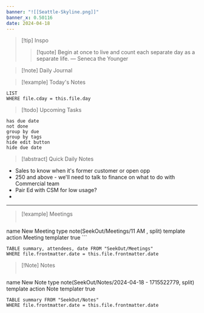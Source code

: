 ```yaml
---
banner: "![[Seattle-Skyline.png]]"
banner_x: 0.50116
date: 2024-04-18
---
```


> [!tip] Inspo
>> [!quote] Begin at once to live and count each separate day as a separate life.
> — Seneca the Younger

>[!note] Daily Journal


> [!example] Today's Notes
```dataview
LIST
WHERE file.cday = this.file.day
```

> [!todo] Upcoming Tasks

```tasks
has due date
not done
group by due
group by tags
hide edit button
hide due date
```

> [!abstract] Quick Daily Notes


- Sales to know when it's former customer or open opp
- 250 and above - we'll need to talk to finance on what to do with Commercial team
- Pair Ed with CSM for low usage?
- 



---

> [!example] Meetings
>  ```button
name New Meeting
type note(SeekOut/Meetings/11  AM , split) template
action Meeting
templater true ```

```dataview  
TABLE summary, attendees, date FROM "SeekOut/Meetings"  
WHERE file.frontmatter.date = this.file.frontmatter.date  
```

> [!Note]  Notes
> ```button
name New Note
type note(SeekOut/Notes/2024-04-18 - 1715522779, split) template
action Note
templater true
```dataview
TABLE summary FROM "SeekOut/Notes"  
WHERE file.frontmatter.date = this.file.frontmatter.date  
```

​